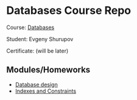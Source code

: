 # Databases Course Repo

Course: [Databases](https://otus.ru/lessons/subd/)

Student: Evgeny Shurupov

Certificate: (will be later)

## Modules/Homeworks

- [Database design](01-design)
- [Indexes and Constraints](02-indexes-constraints)